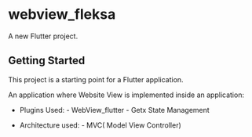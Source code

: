 # webview_fleksa

A new Flutter project.

## Getting Started

This project is a starting point for a Flutter application.

An application where Website View is implemented inside an application:

- Plugins Used:
      - WebView_flutter
      - Getx State Management

- Architecture used:
       - MVC( Model View Controller)
